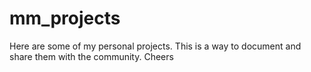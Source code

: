 # mm_projects


Here are some of my personal projects.
This is a way to document and share them with the community.
Cheers 

